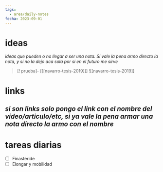 ```yaml
---
tags:
  - area/daily-notes
fecha: 2023-09-01
---
```


# ideas
*ideas que pueden o no llegar a ser una nota. Si vale la pena armo directo la nota, y si no la dejo aca sola por si en el futuro me sirve*
>[! prueba]- [[[navarro-tesis-2019]]]
>![[navarro-tesis-2019]]


# links
*si son links solo pongo el link con el nombre del video/articulo/etc, si ya vale la pena armar una nota directo la armo con el nombre*
- 

# tareas diarias
- [ ] Finasteride
- [ ] Elongar y mobilidad